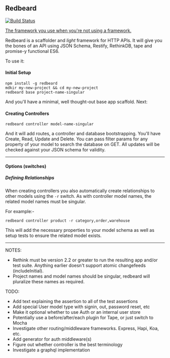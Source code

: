 ## Redbeard
[![Build Status](https://travis-ci.org/Prismatik/redbeard.svg)](https://travis-ci.org/Prismatik/redbeard)

[The framework you use when you're not using a framework.](http://ozwords.org/?p=3240)

Redbeard is a scaffolder and _light_ framework for HTTP APIs. It will give you the bones of an API using JSON Schema, Restify, RethinkDB, tape and promise-y functional ES6.

To use it:

#### Initial Setup

```
npm install -g redbeard
mdkir my-new-project && cd my-new-project
redbeard base project-name-singular
```
And you'll have a minimal, well thought-out base app scaffold. Next:

#### Creating Controllers

```
redbeard controller model-name-singular
```
And it will add routes, a controller and database bootstrapping. You'll have Create, Read, Update and Delete. You can pass filter params for any property of your model to search the database on GET. All updates will be checked against your JSON schema for validity.

- - -

#### Options (switches)

##### Defining Relationships

When creating controllers you also automatically create relationships to other models using the `-r` switch. As with controller model names, the related model names must be singular.

For example:-

```
redbeard controller product -r category,order,warehouse
```

This will add the necessary properties to your model schema as well as setup tests to ensure the related model exists.

- - -

NOTES:

* Rethink must be version 2.2 or greater to run the resulting app and/or test suite. Anything earlier doesn't support atomic changefeeds (includeInitial).
* Project names and model names should be singular, redbeard will pluralize these names as required.

TODO:

* Add text explaining the assertion to all of the test assertions
* Add special User model type with signin, out, password reset, etc
* Make it optional whether to use Auth or an internal user store
* Potentially use a before/after/each plugin for Tape, or just switch to Mocha
* Investigate other routing/middleware frameworks. Express, Hapi, Koa, etc.
* Add generator for auth middleware(s)
* Figure out whether controller is the best terminology
* Investigate a graphql implementation
